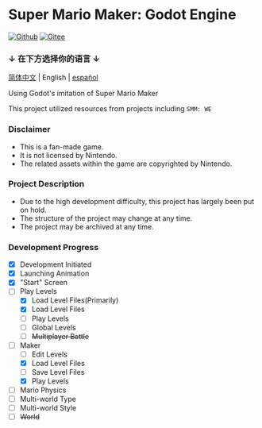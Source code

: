 # Super Mario Maker: Godot Engine
[![Github](https://img.shields.io/badge/GITHUB-black.svg?logo=github)](https://github.com/TheChuan1503/SMM-GE) [![Gitee](https://img.shields.io/badge/GITEE-C71D23.svg?logo=gitee)](https://gitee.com/tc1503/SMM-GE)

### ↓ 在下方选择你的语言 ↓
[简体中文](README.md) | English | [español](README.es.md)

Using Godot's imitation of Super Mario Maker

This project utilized resources from projects including `SMM: WE`

### Disclaimer
- This is a fan-made game.
- It is not licensed by Nintendo.
- The related assets within the game are copyrighted by Nintendo.

### Project Description
- Due to the high development difficulty, this project has largely been put on hold.
- The structure of the project may change at any time.
- The project may be archived at any time.

### Development Progress
- [x] Development Initiated
- [x] Launching Animation
- [x] "Start" Screen
- [ ] Play Levels
  - [x] Load Level Files(Primarily)
  - [x] Load Level Files
  - [ ] Play Levels
  - [ ] Global Levels
  - [ ] ~~Multiplayer Battle~~
- [ ] Maker
  - [ ] Edit Levels
  - [x] Load Level Files
  - [ ] Save Level Files
  - [x] Play Levels
- [ ] Mario Physics
- [ ] Multi-world Type
- [ ] Multi-world Style
- [ ] ~~World~~
